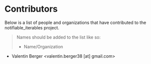# Contributors

Below is a list of people and organizations that have contributed to the notifiable_iterables project.

> Names should be added to the list like so:
> * Name/Organization <email address>

* Valentin Berger <valentin.berger38 [at] gmail.com>
